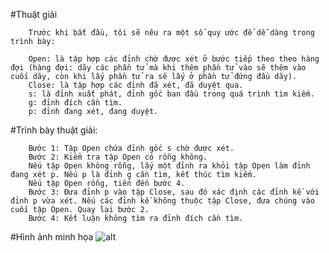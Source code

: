 #Thuật giải
```	
	Trước khi bắt đầu, tôi sẽ nêu ra một số quy ước để dễ dàng trong trình bày:

	Open: là tập hợp các đỉnh chờ được xét ở bước tiếp theo theo hàng đợi (hàng đợi: dãy các phần tử mà khi thêm phần tử vào sẽ thêm vào cuối dãy, còn khi lấy phần tử ra sẽ lấy ở phần tử đứng đầu dãy).
	Close: là tập hợp các đỉnh đã xét, đã duyệt qua.
	s: là đỉnh xuất phát, đỉnh gốc ban đầu trong quá trình tìm kiếm.
	g: đỉnh đích cần tìm.
	p: đỉnh đang xét, đang duyệt.
```

#Trình bày thuật giải:
```	
	Bước 1: Tập Open chứa đỉnh gốc s chờ được xét.
	Bước 2: Kiểm tra tập Open có rỗng không.
	Nếu tập Open không rỗng, lấy một đỉnh ra khỏi tập Open làm đỉnh đang xét p. Nếu p là đỉnh g cần tìm, kết thúc tìm kiếm.
	Nếu tập Open rỗng, tiến đến bước 4.
	Bước 3: Đưa đỉnh p vào tập Close, sau đó xác định các đỉnh kề với đỉnh p vừa xét. Nếu các đỉnh kề không thuộc tập Close, đưa chúng vào cuối tập Open. Quay lại bước 2.
	Bước 4: Kết luận không tìm ra đỉnh đích cần tìm.
```
#Hình ảnh minh họa
![alt](http://https://static.javatpoint.com/tutorial/ai/images/breadth-first-search.png)
